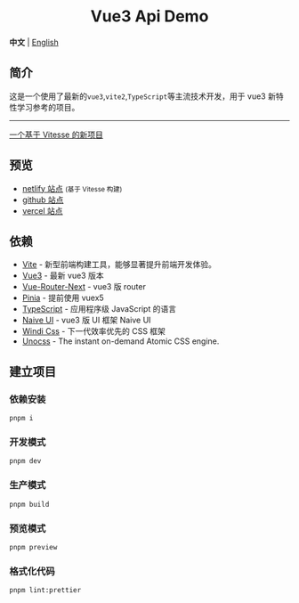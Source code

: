 <div align="center"> 
<h1>Vue3 Api Demo</h1>
</div>

**中文** | [English](./README.md)

## 简介

这是一个使用了最新的`vue3`,`vite2`,`TypeScript`等主流技术开发，用于 vue3 新特性学习参考的项目。

---

[一个基于 Vitesse 的新项目](https://github.com/zmtlwzy/vue3ApiDemo-vitesse)

## 预览

- [netlify 站点](https://vue3-api-demo-vitesse.netlify.app/) <small>(基于 Vitesse 构建)</small>
- [github 站点](https://zmtlwzy.github.io/vue3-api-demo/)
- [vercel 站点](https://vue3-api-demo-zmtlwzy.vercel.app/)

## 依赖

- [Vite](https://vitejs.dev/) - 新型前端构建工具，能够显著提升前端开发体验。
- [Vue3](https://v3.vuejs.org/) - 最新 vue3 版本
- [Vue-Router-Next](https://next.router.vuejs.org/) - vue3 版 router
- [Pinia](https://pinia.esm.dev/) - 提前使用 vuex5
- [TypeScript](https://www.typescriptlang.org/) - 应用程序级 JavaScript 的语言
- [Naive UI](https://www.naiveui.com/) - vue3 版 UI 框架 Naive UI
- [Windi Css](https://windicss.org/) - 下一代效率优先的 CSS 框架
- [Unocss](https://unocss.antfu.me/) - The instant on-demand Atomic CSS engine.

## 建立项目

### 依赖安装

```
pnpm i
```

### 开发模式

```
pnpm dev
```

### 生产模式

```
pnpm build
```

### 预览模式

```
pnpm preview
```

### 格式化代码

```
pnpm lint:prettier
```
